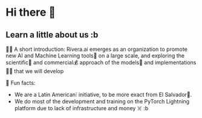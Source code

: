 # Hi there 👋



## Learn a little about us :b

🙋‍♀️ A short introduction: Rivera.ai emerges as an organization to promote new AI and Machine Learning tools🧠 on a large scale, and exploring the scientific🧪 and commercial💰 approach of the models🤖 and implementations👨‍💻 that we will develop

🍿 Fun facts: 
- We are a Latin American❕ initiative, to be more exact from El Salvador🧠.
- We do most of the development and training on the PyTorch Lightning platform due to lack of infrastructure and money ☠️ :b
